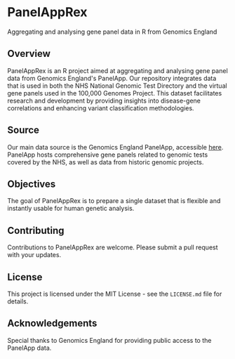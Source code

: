 # PanelAppRex
Aggregating and analysing gene panel data in R from Genomics England

## Overview
PanelAppRex is an R project aimed at aggregating and analysing gene panel data from Genomics England's PanelApp. Our repository integrates data that is used in both the NHS National Genomic Test Directory and the virtual gene panels used in the 100,000 Genomes Project. This dataset facilitates research and development by providing insights into disease-gene correlations and enhancing variant classification methodologies.

## Source
Our main data source is the Genomics England PanelApp, accessible [here](https://panelapp.genomicsengland.co.uk). PanelApp hosts comprehensive gene panels related to genomic tests covered by the NHS, as well as data from historic genomic projects.

## Objectives
The goal of PanelAppRex is to prepare a single dataset that is flexible and instantly usable for human genetic analysis.

## Contributing
Contributions to PanelAppRex are welcome. Please submit a pull request with your updates.

## License
This project is licensed under the MIT License - see the `LICENSE.md` file for details.

## Acknowledgements
Special thanks to Genomics England for providing public access to the PanelApp data.
